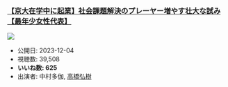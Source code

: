 ### [【京大在学中に起業】社会課題解決のプレーヤー増やす壮大な試み【最年少女性代表】](https://www.youtube.com/watch?v=ZeyIx8lWgzw)
[![](https://img.youtube.com/vi/ZeyIx8lWgzw/sddefault.jpg)](https://www.youtube.com/watch?v=ZeyIx8lWgzw)
-   公開日: 2023-12-04
-   視聴数: 39,508
-   **いいね数: 625**
-   出演者: 中村多伽, [高橋弘樹](/rehacq_fan/people/高橋弘樹 "wikilink")
